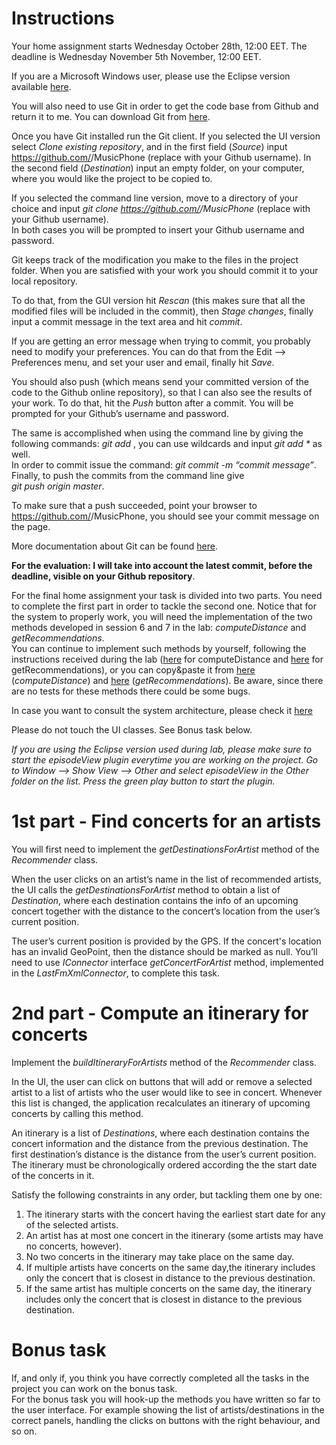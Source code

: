 # Instructions
Your home assignment starts Wednesday October 28th, 12:00 EET. The deadline is Wednesday November 5th November, 12:00 EET.

If you are a Microsoft Windows user, please use the Eclipse version available [here](http://j.mp/eclipse4s).

You will also need to use Git in order to get the code base from Github and return it to me. You can download Git from [here](http://git-scm.com/).

Once you have Git installed run the Git client. If you selected the UI version select *Clone existing repository*, and in the first field (*Source*) input https://github.com/<yourusername>/MusicPhone (replace <yourusername> with your Github username).
In the second field (*Destination*) input an empty folder, on your computer, where you would like the project to be copied to.

If you selected the command line version, move to a directory of your choice and input 
*git clone https://github.com/<yourusername>/MusicPhone* (replace <yourusername> with your Github username).  
In both cases you will be prompted to insert your Github username and password.

Git keeps track of the modification you make to the files in the project folder. When you are satisfied with your work you should commit it to your local repository.

To do that, from the GUI version hit *Rescan* (this makes sure that all the modified files will be included in the commit), then *Stage changes*, finally input a commit message in the text area and hit *commit*.  

If you are getting an error message when trying to commit, you probably need to modify your preferences. You can do that from the Edit —> Preferences menu, and set your user and email, finally hit *Save*.  

You should also push (which means send your committed version of the code to the Github online repository), so that I can also see the results of your work. To do that, hit the *Push* button after a commit. You will be prompted for your Github’s username and password.  

The same is accomplished when using the command line by giving the following commands:
*git add <modified files>*, you can use wildcards and input *git add \** as well.  
In order to commit issue the command:
*git commit -m “commit message”*.  
Finally, to push the commits from the command line give  
*git push origin master*.

To make sure that a push succeeded, point your browser to https://github.com/<yourusername>/MusicPhone, you should see your commit message on the page.

More documentation about Git can be found [here](http://git-scm.com/doc).

**For the evaluation: I will take into account the latest commit, before the deadline, visible on your Github repository**. 

For the final home assignment your task is divided into two parts. You need to complete the first part in order to tackle the second one. 
Notice that for the system to properly work, you will need the implementation of the two methods developed in session 6 and 7 in the lab: *computeDistance* and *getRecommendations*.  
You can continue to implement such methods by yourself, following the instructions received during the lab ([here](http://unioulu-tol.github.io/SQATLab/sessions/MusicPhone.html) for computeDistance and [here](http://unioulu-tol.github.io/SQATLab/sessions/MusicPhone2.html) for getRecommendations), or you can copy&paste it from [here](https://gist.github.com/dfucci/406331d6c6bffde6153d) (*computeDistance*) and [here](https://gist.github.com/dfucci/cab3bd45148b7ee87f63) (*getRecommendations*). Be aware, since there are no tests for these methods there could be some bugs.

In case you want to consult the system architecture, please check it [here](http://unioulu-tol.github.io/SQATLab/sessions/MusicPhoneDocs.html)

Please do not touch the UI classes. See Bonus task below.

*If you are using the Eclipse version used during lab, please make sure to start the episodeView plugin everytime you are working on the project. Go to Window —> Show View —> Other and select episodeView in the Other folder on the list. Press the green play button to start the plugin.*

# 1st part - Find concerts for an artists
You will first need to implement the *getDestinationsForArtist* method of the *Recommender* class. 

When the user clicks on an artist’s name in the list of recommended artists, the UI calls the *getDestinationsForArtist* method to obtain a list of *Destination*, where each destination contains the info of an upcoming concert together with the distance to the concert’s location from the user’s current position. 

The user’s current position is provided by the GPS. If the concert's location has an invalid GeoPoint, then the distance should be marked as null. You’ll need to use *IConnector* interface *getConcertForArtist* method, implemented in the *LastFmXmlConnector*, to complete this task. 

# 2nd part - Compute an itinerary for concerts
Implement the *buildItineraryForArtists* method of the *Recommender* class. 

In the UI, the user can click on buttons that will add or remove a selected artist to a list of artists who the user would like to see in concert. Whenever this list is changed, the application recalculates an itinerary of upcoming concerts by calling this method. 

An itinerary is a list of *Destinations*, where each destination contains the concert information and the distance from the previous destination. The first destination’s distance is the distance from the user’s current position. The itinerary must be chronologically ordered according the the start date of the concerts in it. 

Satisfy the following constraints in any order, but tackling them one by one: 
1. The itinerary starts with the concert having the earliest start date for any of the selected artists.
2. An artist has at most one concert in the itinerary (some artists may have no concerts, however).
3. No two concerts in the itinerary may take place on the same day.
4. If multiple artists have concerts on the same day,the itinerary includes only the concert that is closest in distance to the previous destination. 
5. If the same artist has multiple concerts on the same day, the itinerary includes only the concert that is closest in distance to the previous destination. 

# Bonus task
If, and only if, you think you have correctly completed all the tasks in the project you can work on the bonus task.  
For the bonus task you will hook-up the methods you have written so far to the user interface. For example showing the list of artists/destinations in the correct panels, handling the clicks on buttons with the right behaviour, and so on.


